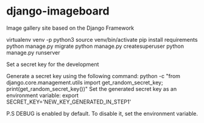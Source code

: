 # django-imageboard

Image gallery site based on the Django Framework

virtualenv venv -p python3
source venv/bin/activate
pip install requirements
python manage.py migrate
python manage.py createsuperuser
python manage.py runserver

Set a secret key for the development

Generate a secret key using the following command:
python -c "from django.core.management.utils import get_random_secret_key; print(get_random_secret_key())"
Set the generated secret key as an environment variable:
export SECRET_KEY='NEW_KEY_GENERATED_IN_STEP1'

P.S
DEBUG is enabled by default. To disable it, set the environment variable.
